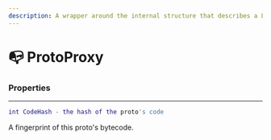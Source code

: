 ```yaml
---
description: A wrapper around the internal structure that describes a Lua function.
---
```


# 📭 ProtoProxy

### Properties <a href="#properties" id="properties"></a>

***

```lua
int CodeHash - the hash of the proto's code
```

A fingerprint of this proto's bytecode.
